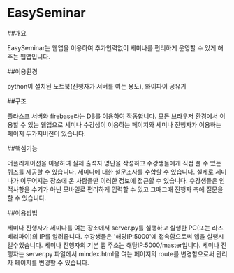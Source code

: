 # EasySeminar


##개요  


EasySeminar는 웹앱을 이용하여 추가인력없이 세미나를 편리하게 운영할 수 있게 해주는 웹앱입니다.  


##이용환경


python이 설치된 노트북(진행자가 서버를 여는 용도), 와이파이 공유기


##구조


플라스크 서버와 firebase라는 DB를 이용하여 작동합니다.
모든 브라우저 환경에서 이용할 수 있는 웹앱으로 세미나 수강생이 이용하는 페이지와 세미나 진행자가 이용하는 페이지 두가지버전이 있습니다.


##핵심기능


어플리케이션을 이용하여 실제 출석자 명단을 작성하고 수강생들에게 직접 풀 수 있는 퀴즈를 제공할 수 있습니다.
세미나에 대한 설문조사를 수합할 수 있습니다. 실제로 세미나가 이루어지는 장소에 온 사람들만 이러한 정보에 접근할 수 있습니다. 수강생들은 인적사항을 수기가 아닌 모바일로 편리하게 입력할 수 있고 그때그때 진행자 측에 질문을 할 수 있습니다. 


##이용방법


세미나 진행자가 세미나를 여는 장소에서 server.py를 실행하고 실행한 PC(또는 라즈베리파이)의 IP를 알려줍니다. 수강생들은 '해당IP:5000'에 접속함으로써 앱을 실행시킬수있습니다. 세미나 진행자의 기본 앱 주소는 해당IP:5000/master입니다.
세미나 진행자는 server.py 파일에서 mindex.html을 여는 페이지의 route를 변경함으로써 관리자 페이지를 변경할 수 있습니다.


